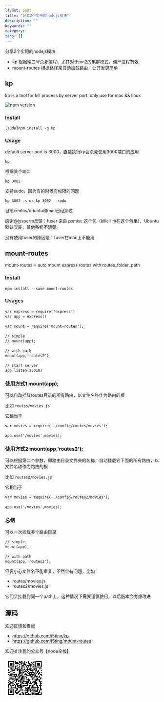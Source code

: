 ```yaml
---
layout: post
title: "分享2个实用的nodejs模块"
description: ""
keywords: ""
category: 
tags: []
---
```


分享2个实用的nodejs模块

- kp 根据端口号杀死进程，尤其对于pm2的集群模式，僵尸进程有效
- mount-routes 根据路径来自动加载路由，让开发更简单

## kp

kp is a tool for kill process by server port. only use for mac && linux

[![npm version](https://badge.fury.io/js/kp.svg)](http://badge.fury.io/js/kp)

### Install

    [sudo]npm install -g kp

### Usage 

default server port is 3000，直接执行kp会杀死使用3000端口的应用

    kp

根据某个端口


    kp 3002


支持sudo，因为有的时候有权限的问题


    kp 3002 -s or kp 3002 --sudo


目前centos/ubuntu和mac已经测过

感谢@jysperm反馈：fuser 来自 psmisc 这个包（killall 也在这个包里），Ubuntu 默认安装，其他系统不清楚。

没有使用fuser的原因是：fuser在mac上不能用

## mount-routes

mount-routes = auto mount express routes with routes_folder_path

### Install

    npm install --save mount-routes

### Usages


    var express = require('express')
    var app = express()

    var mount = require('mount-routes');

    // simple
    // mount(app);

    // with path
    mount(app,'routes2');

    // start server
    app.listen(23018)
    

### 使用方式1  mount(app);

可以自动挂载routes目录的所有路由，以文件名称作为路由的根

比如 `routes/movies.js`

它相当于



    var movies = require('./config/routes/movies');

    app.use('/movies',movies);



### 使用方式2  mount(app,'routes2');

可以根据第二个参数，即路由目录文件夹的名称，自动挂载它下面的所有路由，以文件名称作为路由的根

比如 `routes2/movies.js`

它相当于

    var movies = require('./config/routes2/movies');

    app.use('/movies',movies);



### 总结

可以一次挂载多个路由目录



    // simple
    mount(app);

    // with path
    mount(app,'routes2');



但要小心文件名不能重复，不然会有问题，比如

- routes/movies.js
- routes2/movies.js

它们会挂载到同一个path上，这种情况下需要谨慎使用，以后版本会考虑改进


## 源码

欢迎反馈和贡献

- https://github.com/i5ting/kp
- https://github.com/i5ting/mount-routes



欢迎关注我的公众号【node全栈】

![](/css/node全栈-公众号.png)


